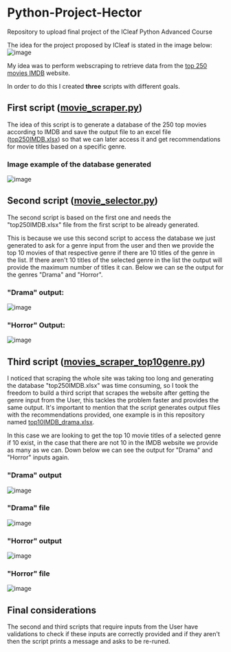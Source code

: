 # Python-Project-Hector
Repository to upload final project of the ICleaf Python Advanced Course

The idea for the project proposed by ICleaf is stated in the image below:
![image](https://github.com/h2frank/Python-Project-Hector/assets/106637190/6a4e28ed-2d2a-415b-9f5f-4c9caf6a61a0)

My idea was to perform webscraping to retrieve data from the [top 250 movies IMDB](https://m.imdb.com/chart/top/?ref_=nv_mv_250) website.

In order to do this I created **three** scripts with different goals.

## First script ([movie_scraper.py](https://github.com/h2frank/Python-Project-Hector/blob/main/movie_selector.py))

The idea of this script is to generate a database of the 250 top movies according to IMDB and save the output file to an excel file ([top250IMDB.xlsx](https://github.com/h2frank/Python-Project-Hector/raw/main/top250IMDB.xlsx)) so that we can later access it and get recommendations for movie titles based on a specific genre.

### Image example of the database generated
![image](https://github.com/h2frank/Python-Project-Hector/assets/106637190/2e0872c5-0c43-4bc5-9f71-9858be222131)


## Second script ([movie_selector.py](https://github.com/h2frank/Python-Project-Hector/blob/main/movie_selector.py))

The second script is based on the first one and needs the "top250IMDB.xlsx" file from the first script to be already generated. 

This is because we use this second script to access the database we just generated to ask for a genre input from the user and then we provide the top 10 movies of that respective genre if there are 10 titles of the genre in the list. If there aren't 10 titles of the selected genre in the list the output will provide the maximum number of titles it can. Below we can se the output for the genres "Drama" and "Horror".

### "Drama" output:
![image](https://github.com/h2frank/Python-Project-Hector/assets/106637190/f736c73d-f3ce-4ad6-9494-17fd5c9b512c)

### "Horror" Output:
![image](https://github.com/h2frank/Python-Project-Hector/assets/106637190/cb68350a-fa48-4df5-b109-df0cf0df8558)

## Third script ([movies_scraper_top10genre.py](https://github.com/h2frank/Python-Project-Hector/blob/main/movies_scraper_top10genre.py))

I noticed that scraping the whole site was taking too long and generating the database "top250IMDB.xlsx" was time consuming, so I took the freedom to build a third script that scrapes the website after getting the genre input from the User, this tackles the problem faster and provides the same output. It's important to mention that the script generates output files with the recommendations provided, one example is in this repository named [top10IMDB_drama.xlsx](https://github.com/h2frank/Python-Project-Hector/raw/main/top10IMDB_drama.xlsx).

In this case we are looking to get the top 10 movie titles of a selected genre if 10 exist, in the case that there are not 10 in the IMDB website we provide as many as we can.
Down below we can see the output for "Drama" and "Horror" inputs again.

### "Drama" output 
![image](https://github.com/h2frank/Python-Project-Hector/assets/106637190/580419d1-2615-47e0-b933-7a680ef2c0f5)

### "Drama" file
![image](https://github.com/h2frank/Python-Project-Hector/assets/106637190/1598f027-1a02-49c8-b1d1-e3ca6e1c2b4d)

### "Horror" output
![image](https://github.com/h2frank/Python-Project-Hector/assets/106637190/e44bbf71-9a46-4694-ac75-396e558d17fd)

### "Horror" file
![image](https://github.com/h2frank/Python-Project-Hector/assets/106637190/b70f8a8d-b237-4bea-aa7f-e6b744937cb2)

## Final considerations

The second and third scripts that require inputs from the User have validations to check if these inputs are correctly provided and if they aren't then the script prints a message and asks to be re-runed. 
